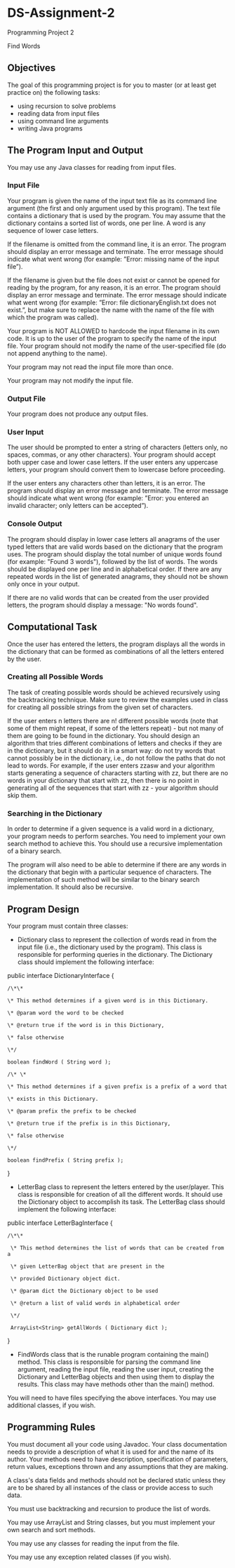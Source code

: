 # DS-Assignment-2

Programming Project 2

Find Words

## Objectives

The goal of this programming project is for you to master (or at least get practice on) the following tasks:

  * using recursion to solve problems
  * reading data from input files
  * using command line arguments
  * writing Java programs

## The Program Input and Output

You may use any Java classes for reading from input files.

### Input File

Your program is given the name of the input text file as its command line argument (the first and only argument used by this program). The text file contains a dictionary that is used by the program. You may assume that the dictionary contains a sorted list of words, one per line. A word is any sequence of lower case letters.

If the filename is omitted from the command line, it is an error. The program should display an error message and terminate. The error
message should indicate what went wrong (for example: ”Error: missing name of the input file”).

If the filename is given but the file does not exist or cannot be opened for reading by the program, for any reason, it is an error. The
program should display an error message and terminate. The error message should indicate what went wrong (for example: ”Error: file
dictionaryEnglish.txt does not exist.”, but make sure to replace the name with the name of the file with which the program was
called).

Your program is NOT ALLOWED to hardcode the input filename in its own code. It is up to the user of the program to specify the name
of the input file. Your program should not modify the name of the user-specified file (do not append anything to the name).

Your program may not read the input file more than once.

Your program may not modify the input file.

### Output File

Your program does not produce any output files. 

### User Input

The user should be prompted to enter a string of characters (letters only, no spaces, commas, or any other characters). Your program
should accept both upper case and lower case letters. If the user enters any uppercase letters, your program should convert them to
lowercase before proceeding.

If the user enters any characters other than letters, it is an error. The program should display an error message and terminate. The error
message should indicate what went wrong (for example: ”Error: you entered an invalid character; only letters can be accepted”).

### Console Output

The program should display in lower case letters all anagrams of the user typed letters that are valid words based on the dictionary that
the program uses. The program should display the total number of unique words found (for example: "Found 3 words"), followed
by the list of words. The words should be displayed one per line and in alphabetical order. If there are any repeated words in the list of
generated anagrams, they should not be shown only once in your output.

If there are no valid words that can be created from the user provided letters, the program should display a message: "No words
found".

## Computational Task

Once the user has entered the letters, the program displays all the words in the dictionary that can be formed as combinations of all the
letters entered by the user.

### Creating all Possible Words

The task of creating possible words should be achieved recursively using the backtracking technique. Make sure to review the examples
used in class for creating all possible strings from the given set of characters.

If the user enters n letters there are n! different possible words (note that some of them might repeat, if some of the letters repeat) - but
not many of them are going to be found in the dictionary. You should design an algorithm that tries different combinations of letters and
checks if they are in the dictionary, but it should do it in a smart way: do not try words that cannot possibly be in the dictionary, i.e., do
not follow the paths that do not lead to words. For example, if the user enters zzasw and your algorithm starts generating a sequence
of characters starting with zz, but there are no words in your dictionary that start with zz, then there is no point in generating all of the
sequences that start with zz - your algorithm should skip them.

### Searching in the Dictionary

In order to determine if a given sequence is a valid word in a dictionary, your program needs to perform searches. You need to implement
your own search method to achieve this. You should use a recursive implementation of a binary search.

The program will also need to be able to determine if there are any words in the dictionary that begin with a particular sequence of
characters. The implementation of such method will be similar to the binary search implementation. It should also be recursive.

## Program Design

Your program must contain three classes:

  * Dictionary class to represent the collection of words read in from the input file (i.e., the dictionary used by the program). This class is responsible for performing queries in the dictionary. The Dictionary class should implement the following interface:

  public interface DictionaryInterface {

	/\*\*

	\* This method determines if a given word is in this Dictionary.
	
	\* @param word the word to be checked
	
	\* @return true if the word is in this Dictionary,
	
	\* false otherwise
	
	\*/
	
	boolean findWord ( String word );

	/\* \*
	
	\* This method determines if a given prefix is a prefix of a word that   

	\* exists in this Dictionary.

	\* @param prefix the prefix to be checked
	
	\* @return true if the prefix is in this Dictionary,
	
	\* false otherwise
	
	\*/
	
	boolean findPrefix ( String prefix );
  
  }

  * LetterBag class to represent the letters entered by the user/player. This class is responsible for creation of all the different words. It should use the Dictionary object to accomplish its task. The LetterBag class should implement the following interface:

  public interface LetterBagInterface {

  	/\*\*

  	 \* This method determines the list of words that can be created from a 
  	 
  	 \* given LetterBag object that are present in the 
  	 
  	 \* provided Dictionary object dict.
  	 
  	 \* @param dict the Dictionary object to be used
  	 
  	 \* @return a list of valid words in alphabetical order
  	 
  	 \*/
  	 
  	 ArrayList<String> getAllWords ( Dictionary dict );
  
  }

  * FindWords class that is the runable program containing the main() method. This class is responsible for parsing the command line argument, reading the input file, reading the user input, creating the Dictionary and LetterBag objects and then using them to display the results. This class may have methods other than the main() method.

You will need to have files specifying the above interfaces. You may use additional classes, if you wish. 

## Programming Rules

You must document all your code using Javadoc. Your class documentation needs to provide a description of what it is used for and the name of its author. Your methods need to have description, specification of parameters, return values, exceptions thrown and any assumptions that they are making. 

A class's data fields and methods should not be declared static unless they are to be shared by all instances of the class or provide access to such data.

You must use backtracking and recursion to produce the list of words.

You may use ArrayList and String classes, but you must implement your own search and sort methods. 

You may use any classes for reading the input from the file.

You may use any exception related classes (if you wish).